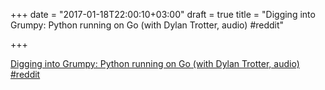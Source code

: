 +++
date = "2017-01-18T22:00:10+03:00"
draft = true
title = "Digging into Grumpy: Python running on Go (with Dylan Trotter, audio)  #reddit"

+++

<p><a href="https://t.co/WNuQMVEX2X">Digging into Grumpy: Python running on Go (with Dylan Trotter, audio)  #reddit</a></p>
